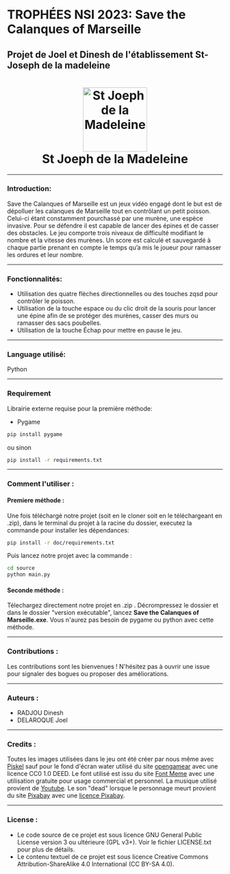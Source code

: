 # TROPHÉES NSI 2023: Save the Calanques of Marseille 

## Projet de Joel et Dinesh de l'établissement St-Joseph de la madeleine 

<h1 align="center">
  <a href="https://www.stjomadeleine.org/fr/"><img src="https://www.stjomadeleine.org/_2/images/logo-small.png" alt="St Joeph de la Madeleine" width="150"></a>
  <br>
  <b>St Joeph de la Madeleine</b>
</h1>


---
### Introduction: 

Save the Calanques of Marseille est un jeux vidéo engagé dont le but est de dépolluer les calanques de Marseille tout en contrôlant un petit poisson. Celui-ci étant constamment pourchassé par une murène, une espèce invasive. Pour se défendre il est capable de lancer des épines et de casser des obstacles. Le jeu comporte trois niveaux de difficulté modifiant le nombre et la vitesse des murènes. Un score est calculé et sauvegardé à chaque partie prenant en compte le temps qu’a mis le joueur pour ramasser les ordures et leur nombre. 

---
### Fonctionnalités:
- Utilisation des quatre flèches directionnelles ou des touches zqsd pour contrôler le poisson.
- Utilisation de la touche espace ou du clic droit de la souris pour lancer une épine afin de se protéger des murènes, casser des murs ou ramasser des sacs poubelles.
- Utilisation de la touche Échap pour mettre en pause le jeu.
---

### Language utilisé:
Python

---
### Requirement

Librairie externe requise pour la première méthode:

- Pygame
```bash
pip install pygame
```
ou sinon
```bash
pip install -r requirements.txt
```

---
### Comment l'utiliser :
#### Premiere méthode :

Une fois téléchargé notre projet (soit en le cloner soit en le téléchargeant en .zip), dans le terminal du projet à la racine du dossier, executez la commande pour installer les dépendances:
```bash
pip install -r doc/requirements.txt
```
Puis lancez notre projet avec la commande :
```bash
cd source
python main.py
```


#### Seconde méthode :
Télechargez directement notre projet en .zip . Décrompressez le dossier et dans le dossier "version exécutable", lancez **Save the Calanques of Marseille.exe**. Vous n'aurez pas besoin de pygame ou python avec cette méthode.



---
### Contributions :
Les contributions sont les bienvenues ! N'hésitez pas à ouvrir une issue pour signaler des bogues ou proposer des améliorations.

---
### Auteurs :
- RADJOU Dinesh
- DELAROQUE Joel

---
### Credits :
Toutes les images utilisées dans le jeu ont été créer par nous même avec [Piskel](https://www.piskelapp.com/) sauf pour le fond d'écran water utilisé du site [opengamear](https://opengameart.org/content/animated-water-texture-128px) avec une licence CC0 1.0 DEED.
Le font utilisé est issu du site [Font Meme](https://fontmeme.com/fonts/arcade-classic-pizzadude-font/) avec une utilisation gratuite pour usage commercial et personnel.
La musique utilisé provient de [Youtube](https://www.youtube.com/watch?v=A8m39AUmZBA&ab_channel=cookieenchanter).
Le son "dead" lorsque le personnage meurt provient du site [Pixabay](https://pixabay.com/sound-effects/negative-beeps-6008/) avec une [licence Pixabay](https://pixabay.com/service/license-summary/).

---
### License :
- Le code source de ce projet est sous licence GNU General Public License version 3 ou ultérieure (GPL v3+). Voir le fichier LICENSE.txt pour plus de détails.
- Le contenu textuel de ce projet est sous licence Creative Commons Attribution-ShareAlike 4.0 International (CC BY-SA 4.0).
